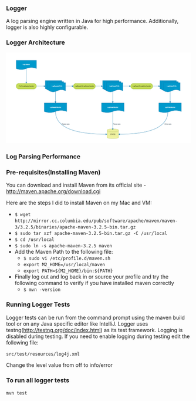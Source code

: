### Logger
A log parsing engine written in Java for high performance. Additionally, logger is also highly configurable.

### Logger Architecture
![ArchitectureImage](https://github.com/HewlettPackard/logger/blob/master/architecture.png "Logger Architecture")

### Log Parsing Performance

### Pre-requisites(Installing Maven)
You can download and install Maven from its official site - http://maven.apache.org/download.cgi

Here are the steps I did to install Maven on my Mac and VM:
  - ```$ wget http://mirror.cc.columbia.edu/pub/software/apache/maven/maven-3/3.2.5/binaries/apache-maven-3.2.5-bin.tar.gz```
  - ```$ sudo tar xzf apache-maven-3.2.5-bin.tar.gz -C /usr/local```
  - ```$ cd /usr/local```
  - ```$ sudo ln -s apache-maven-3.2.5 maven```
  - Add the Maven Path to the following file:
    - ```$ sudo vi /etc/profile.d/maven.sh```
    - ```export M2_HOME=/usr/local/maven```
    - ```export PATH=${M2_HOME}/bin:${PATH}```
  - Finally log out and log back in or source your profile and try the following command to verify if you have installed maven correctly
    - ```$ mvn -version```

### Running Logger Tests
Logger tests can be run from the command prompt using the maven build tool or on any Java specific editor like IntelliJ.
Logger uses testng(http://testng.org/doc/index.html) as its test framework.
Logging is disabled during testing. If you need to enable logging during testing edit the following file:
```
src/test/resources/log4j.xml
```
Change the level value from off to info/error

### To run all logger tests
```
mvn test
```
